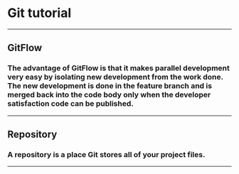 # Git tutorial

------

## GitFlow

### The advantage of GitFlow is that it makes parallel development very easy by isolating new development from the work done. The new development is done in the feature branch and is merged back into the code body only when the developer satisfaction code can be published.

------

## Repository

### A repository is a place Git stores all of your project files.

------
